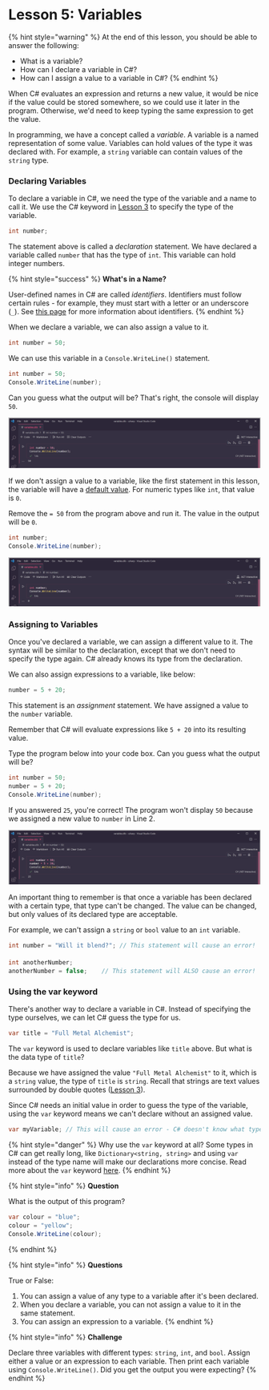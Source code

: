 # Lesson 5: Variables

{% hint style="warning" %}
At the end of this lesson, you should be able to answer the following:

* What is a variable?
* How can I declare a variable in C\#?
* How can I assign a value to a variable in C\#?
{% endhint %}

When C\# evaluates an expression and returns a new value, it would be nice if the value could be stored somewhere, so we could use it later in the program. Otherwise, we'd need to keep typing the same expression to get the value.

In programming, we have a concept called a _variable_. A variable is a named representation of some value. Variables can hold values of the type it was declared with. For example, a `string` variable can contain values of the `string` type.

### Declaring Variables

To declare a variable in C\#, we need the type of the variable and a name to call it. We use the C\# keyword in [Lesson 3](lesson-3-data-types.md) to specify the type of the variable.

```csharp
int number;
```

The statement above is called a _declaration_ statement. We have declared a variable called `number` that has the type of `int`.  This variable can hold integer numbers.

{% hint style="success" %}
**What's in a Name?**

User-defined names in C\# are called _identifiers_. Identifiers must follow certain rules - for example, they must start with a letter or an underscore \(`_`\). See [this page](https://docs.microsoft.com/en-us/dotnet/csharp/fundamentals/coding-style/identifier-names) for more information about identifiers.
{% endhint %}

When we declare a variable, we can also assign a value to it.

```csharp
int number = 50;
```

We can use this variable in a `Console.WriteLine()` statement.

```csharp
int number = 50;
Console.WriteLine(number);
```

Can you guess what the output will be? That's right, the console will display `50`.

![](../.gitbook/assets/2021-07-10_21-56-03.png)

If we don't assign a value to a variable, like the first statement in this lesson, the variable will have a [default value](https://docs.microsoft.com/en-us/dotnet/csharp/language-reference/builtin-types/default-values). For numeric types like `int`, that value is `0`.

Remove the  `= 50` from the program above and run it. The value in the output will be `0`.

```csharp
int number;
Console.WriteLine(number);
```

![](../.gitbook/assets/2021-07-10_21-56-47.png)

### Assigning to Variables

Once you've declared a variable, we can assign a different value to it. The syntax will be similar to the declaration, except that we don't need to specify the type again. C\# already knows its type from the declaration.

We can also assign expressions to a variable, like below:

```csharp
number = 5 + 20;
```

This statement is an _assignment_ statement. We have assigned a value to the `number` variable.

Remember that C\# will evaluate expressions like `5 + 20` into its resulting value.

Type the program below into your code box. Can you guess what the output will be?

```csharp
int number = 50;
number = 5 + 20;
Console.WriteLine(number);
```

If you answered `25`, you're correct! The program won't display `50` because we assigned a new value to `number` in Line 2.

![](../.gitbook/assets/2021-07-10_21-58-26.png)

An important thing to remember is that once a variable has been declared with a certain type, that type can't be changed. The value can be changed, but only values of its declared type are acceptable.

For example, we can't assign a `string` or `bool` value to an `int` variable.

```csharp
int number = "Will it blend?"; // This statement will cause an error!

int anotherNumber;
anotherNumber = false;    // This statement will ALSO cause an error!
```

### Using the var keyword

There's another way to declare a variable in C\#. Instead of specifying the type ourselves, we can let C\# guess the type for us.

```csharp
var title = "Full Metal Alchemist";
```

The `var` keyword is used to declare variables like `title` above. But what is the data type of `title`?

Because we have assigned the value `"Full Metal Alchemist"` to it, which is a `string` value, the type of `title` is `string`. Recall that strings are text values surrounded by double quotes \([Lesson 3](lesson-3-data-types.md)\).

Since C\# needs an initial value in order to guess the type of the variable, using the `var` keyword means we can't declare without an assigned value.

```csharp
var myVariable; // This will cause an error - C# doesn't know what type it is!
```

{% hint style="danger" %}
Why use the `var` keyword at all? Some types in C\# can get really long, like `Dictionary<string, string>` and using `var` instead of the type name will make our declarations more concise. Read more about the `var` keyword [here](https://docs.microsoft.com/en-us/dotnet/csharp/language-reference/keywords/var).
{% endhint %}

{% hint style="info" %}
**Question**

What is the output of this program?

```csharp
var colour = "blue";
colour = "yellow";
Console.WriteLine(colour);
```
{% endhint %}

{% hint style="info" %}
**Questions**

True or False: 

1. You can assign a value of any type to a variable after it's been declared.
2. When you declare a variable, you can not assign a value to it in the same statement.
3. You can assign an expression to a variable.
{% endhint %}

{% hint style="info" %}
**Challenge**

Declare three variables with different types: `string`, `int`, and `bool`. Assign either a value or an expression to each variable. Then print each variable using `Console.WriteLine()`. Did you get the output you were expecting?
{% endhint %}

